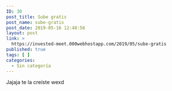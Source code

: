 ```yaml
---
ID: 30
post_title: Sube gratis
post_name: sube-gratis
post_date: 2019-05-16 12:48:56
layout: post
link: >
  https://invested-meet.000webhostapp.com/2019/05/sube-gratis
published: true
tags: [ ]
categories:
  - Sin categoría
---
```

Jajaja te la creíste wexd